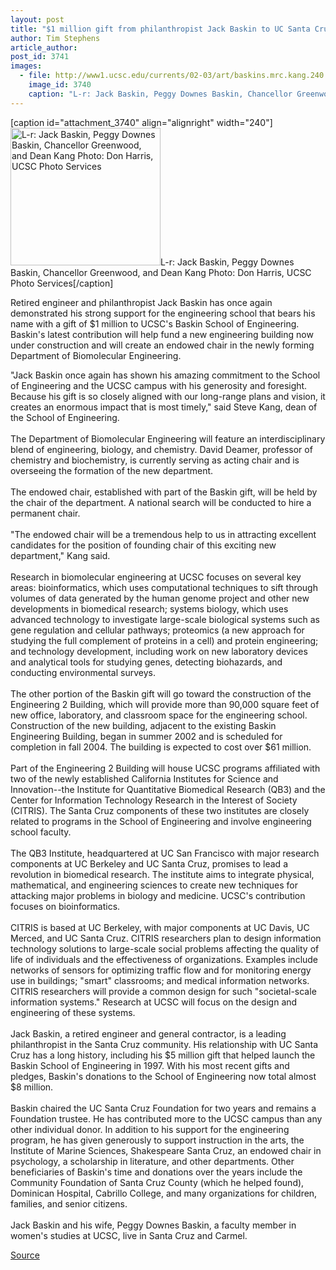 ```yaml
---
layout: post
title: "$1 million gift from philanthropist Jack Baskin to UC Santa Cruz School of Engineering supports new building and new department"
author: Tim Stephens
article_author: 
post_id: 3741
images:
  - file: http://www1.ucsc.edu/currents/02-03/art/baskins.mrc.kang.240.jpg
    image_id: 3740
    caption: "L-r: Jack Baskin, Peggy Downes Baskin, Chancellor Greenwood, and Dean Kang Photo: Don Harris, UCSC Photo Services"
---
```


[caption id="attachment_3740" align="alignright" width="240"]<a href="http://dev-ucsc-news.pantheonsite.io/wp-content/uploads/2003/02/baskins.mrc.kang.240.jpg"><img class="size-full wp-image-3740" src="http://dev-ucsc-news.pantheonsite.io/wp-content/uploads/2003/02/baskins.mrc.kang.240.jpg" alt="L-r: Jack Baskin, Peggy Downes Baskin, Chancellor Greenwood, and Dean Kang Photo: Don Harris, UCSC Photo Services" width="240" height="220" /></a>L-r: Jack Baskin, Peggy Downes Baskin, Chancellor Greenwood, and Dean Kang Photo: Don Harris, UCSC Photo Services[/caption]
<p>
  Retired engineer and philanthropist Jack Baskin has once again demonstrated his strong support for the engineering school that bears his name with a gift of $1 million to UCSC's Baskin School of Engineering. Baskin's latest contribution will help fund a new engineering building now under construction and will create an endowed chair in the newly forming Department of Biomolecular Engineering.
</p>
<p>
  "Jack Baskin once again has shown his amazing commitment to the School of Engineering and the UCSC campus with his generosity and foresight. Because his gift is so closely aligned with our long-range plans and vision, it creates an enormous impact that is most timely," said Steve Kang, dean of the School of Engineering.<br>
  <br>
  The Department of Biomolecular Engineering will feature an interdisciplinary blend of engineering, biology, and chemistry. David Deamer, professor of chemistry and biochemistry, is currently serving as acting chair and is overseeing the formation of the new department.<br>
  <br>
  The endowed chair, established with part of the Baskin gift, will be held by the chair of the department. A national search will be conducted to hire a permanent chair.<br>
  <br>
  "The endowed chair will be a tremendous help to us in attracting excellent candidates for the position of founding chair of this exciting new department," Kang said.<br>
  <br>
  Research in biomolecular engineering at UCSC focuses on several key areas: bioinformatics, which uses computational techniques to sift through volumes of data generated by the human genome project and other new developments in biomedical research; systems biology, which uses advanced technology to investigate large-scale biological systems such as gene regulation and cellular pathways; proteomics (a new approach for studying the full complement of proteins in a cell) and protein engineering; and technology development, including work on new laboratory devices and analytical tools for studying genes, detecting biohazards, and conducting environmental surveys.<br>
  <br>
  The other portion of the Baskin gift will go toward the construction of the Engineering 2 Building, which will provide more than 90,000 square feet of new office, laboratory, and classroom space for the engineering school. Construction of the new building, adjacent to the existing Baskin Engineering Building, began in summer 2002 and is scheduled for completion in fall 2004. The building is expected to cost over $61 million.<br>
  <br>
  Part of the Engineering 2 Building will house UCSC programs affiliated with two of the newly established California Institutes for Science and Innovation--the Institute for Quantitative Biomedical Research (QB3) and the Center for Information Technology Research in the Interest of Society (CITRIS). The Santa Cruz components of these two institutes are closely related to programs in the School of Engineering and involve engineering school faculty.<br>
  <br>
  The QB3 Institute, headquartered at UC San Francisco with major research components at UC Berkeley and UC Santa Cruz, promises to lead a revolution in biomedical research. The institute aims to integrate physical, mathematical, and engineering sciences to create new techniques for attacking major problems in biology and medicine. UCSC's contribution focuses on bioinformatics.<br>
  <br>
  CITRIS is based at UC Berkeley, with major components at UC Davis, UC Merced, and UC Santa Cruz. CITRIS researchers plan to design information technology solutions to large-scale social problems affecting the quality of life of individuals and the effectiveness of organizations. Examples include networks of sensors for optimizing traffic flow and for monitoring energy use in buildings; "smart" classrooms; and medical information networks. CITRIS researchers will provide a common design for such "societal-scale information systems." Research at UCSC will focus on the design and engineering of these systems.<br>
  <br>
  Jack Baskin, a retired engineer and general contractor, is a leading philanthropist in the Santa Cruz community. His relationship with UC Santa Cruz has a long history, including his $5 million gift that helped launch the Baskin School of Engineering in 1997. With his most recent gifts and pledges, Baskin's donations to the School of Engineering now total almost $8 million.<br>
  <br>
  Baskin chaired the UC Santa Cruz Foundation for two years and remains a Foundation trustee. He has contributed more to the UCSC campus than any other individual donor. In addition to his support for the engineering program, he has given generously to support instruction in the arts, the Institute of Marine Sciences, Shakespeare Santa Cruz, an endowed chair in psychology, a scholarship in literature, and other departments. Other beneficiaries of Baskin's time and donations over the years include the Community Foundation of Santa Cruz County (which he helped found), Dominican Hospital, Cabrillo College, and many organizations for children, families, and senior citizens.<br>
  <br>
  Jack Baskin and his wife, Peggy Downes Baskin, a faculty member in women's studies at UCSC, live in Santa Cruz and Carmel.
</p>
<p><a href="http://www1.ucsc.edu/currents/02-03/02-24/baskin.html" title="Permalink to baskin">Source</a></p>
